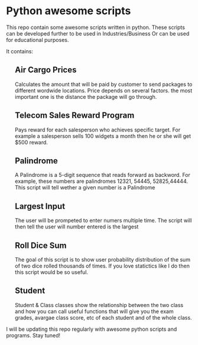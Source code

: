 <h1> Python awesome scripts </h1>

This repo contain some awesome scripts written in python. These scripts can be developed further to be used in Industries/Business Or can be used for educational purposes.

It contains:
<ul> 
  <h2>Air Cargo Prices</h2>
  <p>Calculates the amount that will be paid by customer to send packages to different wordwide locations. Price depends on several factors. the most important one is the distance the package will go through.</p>
  
   <h2>Telecom Sales Reward Program</h2>
     <p>Pays reward for each salesperson who achieves specific target. For example a salesperson sells 100 widgets a month then he or she will get $500 reward.</p>
   
   <h2>Palindrome</h2>
     <p>A Palindrome is a 5-digit sequence that reads forward as backword. For example, these numbers are palindromes 12321, 54445, 52825,44444. This script will tell wether a given number is a Palindrome</p>
     
   <h2>Largest Input</h2>
     <p>The user will be prompeted to enter numers multiple time. The script will then tell the user will number entered is the largest</p>
     
   <h2>Roll Dice Sum</h2>
     <p>The goal of this script is to show user probability distribution of the sum of two dice rolled thousands of times. If you love statictics like I do then this script would be so useful.</p>
     
   <h2>Student</h2>
     <p>Student & Class classes show the relationship between the two class and how you can call useful functions that will give you the exam grades, avargae class score, etc of each student and of the whole class.</p>
</ul>

<p>I will be updating this repo regularly with awesome python scripts and programs. Stay tuned!</p>


